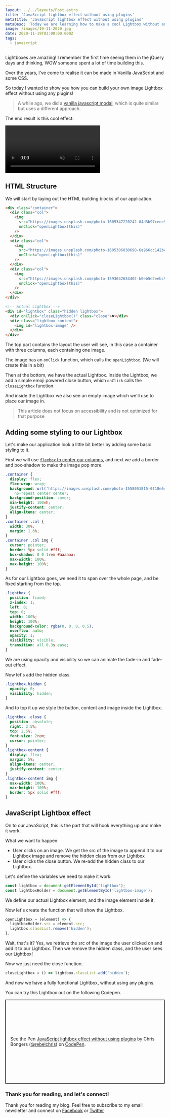 ```yaml
---
layout: ../../layouts/Post.astro
title: 'JavaScript lightbox effect without using plugins'
metaTitle: 'JavaScript lightbox effect without using plugins'
metaDesc: 'Today we are learning how to make a cool Lightbox without any plugins!'
image: /images/19-11-2020.jpg
date: 2020-11-19T03:00:00.000Z
tags:
  - javascript
---
```


Lightboxes are amazing! I remember the first time seeing them in the jQuery days and thinking, WOW someone spent a lot of time building this.

Over the years, I've come to realise it can be made in Vanilla JavaScript and some CSS.

So today I wanted to show you how you can build your own image Lightbox effect without using any plugins!

> A while ago, we did a [vanilla javascript modal](https://daily-dev-tips.com/posts/vanilla-javascript-modal-pop-up/), which is quite similar but uses a different approach.

The end result is this cool effect:

<video autoplay loop muted playsinline>
  <source src="https://res.cloudinary.com/daily-dev-tips/video/upload/q_auto/lightbox_xhd256.webm" type="video/webm" />
  <source src="https://res.cloudinary.com/daily-dev-tips/video/upload/q_auto/lightbox_z3h3hk.mp4" type="video/mp4" />
</video>

## HTML Structure

We will start by laying out the HTML building blocks of our application.

```html
<div class="container">
  <div class="col">
    <img
      src="https://images.unsplash.com/photo-1605347220242-04d3b97ceee9?ixlib=rb-1.2.1&ixid=eyJhcHBfaWQiOjEyMDd9&auto=format&fit=crop&w=1950&q=80"
      onClick="openLightbox(this)"
    />
  </div>
  <div class="col">
    <img
      src="https://images.unsplash.com/photo-1605306030698-6e966cc142b4?ixlib=rb-1.2.1&ixid=eyJhcHBfaWQiOjEyMDd9&auto=format&fit=crop&w=1950&q=80"
      onClick="openLightbox(this)"
    />
  </div>
  <div class="col">
    <img
      src="https://images.unsplash.com/photo-1593642634402-b0eb5e2eebc9?ixlib=rb-1.2.1&auto=format&fit=crop&w=1950&q=80"
      onClick="openLightbox(this)"
    />
  </div>
</div>

<!-- Actual Lightbox -->
<div id="lightbox" class="hidden lightbox">
  <div onClick="closeLightbox()" class="close">❌</div>
  <div class="lightbox-content">
    <img id="lightbox-image" />
  </div>
</div>
```

The top part contains the layout the user will see, in this case a container with three columns, each containing one image.

The image has an `onClick` function, which calls the `openLightbox`. (We will create this in a bit)

Then at the bottom, we have the actual Lightbox.
Inside the Lightbox, we add a simple emoji powered close button, which `onClick` calls the `closeLightbox` function.

And inside the Lightbox we also see an empty image which we'll use to place our image in.

> This article does not focus on accessibility and is not optimized for that purpose

## Adding some styling to our Lightbox

Let's make our application look a little bit better by adding some basic styling to it.

First we will use [`flexbox` to center our columns](https://daily-dev-tips.com/posts/css-flexbox-most-easy-center-vertical-and-horizontal/), and next we add a border and box-shadow to make the image pop more.

```css
.container {
  display: flex;
  flex-wrap: wrap;
  background: url('https://images.unsplash.com/photo-1558051815-0f18e64e6280?ixlib=rb-1.2.1&ixid=eyJhcHBfaWQiOjEyMDd9&auto=format&fit=crop&w=1949&q=80')
    no-repeat center center;
  background-position: cover;
  min-height: 100vh;
  justify-content: center;
  align-items: center;
}
.container .col {
  width: 30%;
  margin: 1.6%;
}
.container .col img {
  cursor: pointer;
  border: 5px solid #fff;
  box-shadow: 0 0 1rem #aaaaaa;
  max-width: 100%;
  max-height: 100%;
}
```

As for our Lightbox goes, we need it to span over the whole page, and be fixed starting from the top.

```css
.lightbox {
  position: fixed;
  z-index: 1;
  left: 0;
  top: 0;
  width: 100%;
  height: 100%;
  background-color: rgba(0, 0, 0, 0.5);
  overflow: auto;
  opacity: 1;
  visibility: visible;
  transition: all 0.3s ease;
}
```

We are using opacity and visibility so we can animate the fade-in and fade-out effect.

Now let's add the hidden class.

```css
.lightbox.hidden {
  opacity: 0;
  visibility: hidden;
}
```

And to top it up we style the button, content and image inside the Lightbox.

```css
.lightbox .close {
  position: absolute;
  right: 2.5%;
  top: 2.5%;
  font-size: 2rem;
  cursor: pointer;
}
.lightbox-content {
  display: flex;
  margin: 5%;
  align-items: center;
  justify-content: center;
}
.lightbox-content img {
  max-width: 100%;
  max-height: 100%;
  border: 5px solid #fff;
}
```

## JavaScript Lightbox effect

On to our JavaScript, this is the part that will hook everything up and make it work.

What we want to happen:

- User clicks on an image. We get the src of the image to append it to our Lightbox image and remove the hidden class from our Lightbox
- User clicks the close button. We re-add the hidden class to our Lightbox.

Let's define the variables we need to make it work:

```js
const lightbox = document.getElementById('lightbox');
const lightboxHolder = document.getElementById('lightbox-image');
```

We define our actual Lightbox element, and the image element inside it.

Now let's create the function that will show the Lightbox.

```js
openLightbox = (element) => {
  lightboxHolder.src = element.src;
  lightbox.classList.remove('hidden');
};
```

Wait, that's it? Yes, we retrieve the src of the image the user clicked on and add it to our Lightbox.
Then we remove the hidden class, and the user sees our Lightbox!

Now we just need the close function.

```js
closeLightbox = () => lightbox.classList.add('hidden');
```

And now we have a fully functional Lightbox, without using any plugins.

You can try this Lightbox out on the following Codepen.

<p class="codepen" data-height="265" data-theme-id="dark" data-default-tab="result" data-user="rebelchris" data-slug-hash="gOMqvEK" style="height: 265px; box-sizing: border-box; display: flex; align-items: center; justify-content: center; border: 2px solid; margin: 1em 0; padding: 1em;" data-pen-title="JavaScript lightbox effect without using plugins">
  <span>See the Pen <a href="https://codepen.io/rebelchris/pen/gOMqvEK">
  JavaScript lightbox effect without using plugins</a> by Chris Bongers (<a href="https://codepen.io/rebelchris">@rebelchris</a>)
  on <a href="https://codepen.io">CodePen</a>.</span>
</p>
<script async src="https://static.codepen.io/assets/embed/ei.js"></script>

### Thank you for reading, and let's connect!

Thank you for reading my blog. Feel free to subscribe to my email newsletter and connect on [Facebook](https://www.facebook.com/DailyDevTipsBlog) or [Twitter](https://twitter.com/DailyDevTips1)
